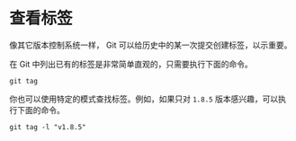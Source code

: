 # 查看标签

像其它版本控制系统一样， Git 可以给历史中的某一次提交创建标签，以示重要。

在 Git 中列出已有的标签是非常简单直观的，只需要执行下面的命令。

```shell
git tag
```

你也可以使用特定的模式查找标签。例如，如果只对 `1.8.5` 版本感兴趣，可以执行下面的命令。

```shell
git tag -l "v1.8.5"
```


